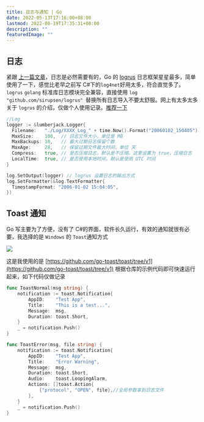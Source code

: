 ```yaml
---
title: 日志与通知 | Go
date: 2022-05-13T17:16:00+08:00
lastmod: 2022-08-19T17:35:31+08:00
description: ""
featuredImage: ""
---
```


## 日志

紧跟 [上一篇文章](https://www.zggsong.cn/archives/listen_file_upload_s3_with_golang.html)，日志是必然需要有的，Go 的 [logrus](https://github.com/Sirupsen/logrus) 日志框架星星最多，简单使用了一下，感觉比老早之前写 C#下的`log4net`好用太多，符合直觉多了。`logrus` `golang` 标准库日志模块完全兼容，直接使用 `log "github.com/sirupsen/logrus" `替换所有日志导入不要太舒服。网上有太多太多关于 `logrus` 的介绍，仅做个人使用记录。[推荐一下](https://mojotv.cn/2018/12/27/golang-logrus-tutorial)

```go
//Log
logger := &lumberjack.Logger{
  Filename:   "./Log/XXXX_Log_" + time.Now().Format("20060102_150405") + ".log",
  MaxSize:    100,  // 日志文件大小，单位是 MB
  MaxBackups: 10,   // 最大过期日志保留个数
  MaxAge:     28,   // 保留过期文件最大时间，单位 天
  Compress:   true, // 是否压缩日志，默认是不压缩。这里设置为 true，压缩日志
  LocalTime:  true, // 是否使用本地时间，默认是使用 UTC 时间
}

log.SetOutput(logger) // logrus 设置日志的输出方式
log.SetFormatter(&log.TextFormatter{
  TimestampFormat: "2006-01-02 15:04:05",
})
```

## Toast 通知

Go 写主要为了方便，没有了 C#的界面，软件长久运行，有效的通知就很有必要，我选择的是 `Windows` 的 `Toast`通知方式  

![](https://cdn.zggsong.cn/2022/08/19/9cd563a2b4c30.png)

这是我使用的是 [https://github.com/go-toast/toast/tree/v1](https://github.com/go-toast/toast/tree/v1) 根据仓库的示例代码即可快速运行起来，如下代码仅做记录

```go
func ToastNormal(msg string) {
	notification := toast.Notification{
		AppID:    "Test App",
		Title:    "This is a test...",
		Message:  msg,
		Duration: toast.Short,
	}
	_ = notification.Push()
}

func ToastError(msg, file string) {
	notification := toast.Notification{
		AppID:    "Test App",
		Title:    "Error Warning",
		Message:  msg,
		Duration: toast.Short,
		Audio:    toast.LoopingAlarm,
		Actions: []toast.Action{
			{"protocol", "OPEN", file},//全局参数拿到日志文件
		},
	}
	_ = notification.Push()
}
```
